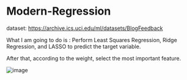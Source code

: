 # Modern-Regression

dataset: https://archive.ics.uci.edu/ml/datasets/BlogFeedback


What I am going to do is : Perform Least Squares Regression, Ridge Regression, and LASSO to predict the target variable.

After that, according to the weight, select the most important feature.

![image](https://user-images.githubusercontent.com/100655843/208724470-0b95f92f-da98-4066-b84d-4812c4707ed2.png)
